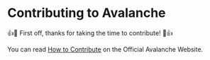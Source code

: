 # Contributing to Avalanche

:+1::tada: First off, thanks for taking the time to contribute! :tada::+1:

You can read [How to Contribute](https://avalanche.continualai.org/how-to-contribute/guidelines) on the Official Avalanche Website.
